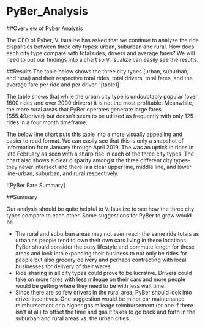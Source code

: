 # PyBer_Analysis

##Overview of Pyber Analysis

 The CEO of Pyber, V. Isualize has asked that we continue to analyze the ride disparities between three city types: urban, suburban and rural. How does each city type compare with total rides, drivers and average fares? We will need to put our findings into a chart so V. Isualize can easily see the results.
 
 ##Results
 The table below shows the three city types (urban, suburban, and rural) and their respective total rides, total drivers, total fares, and the average fare per ride and per driver.
 ![table1]
 
 The table shows that while the urban city type is undoubtably popular (over 1600 rides and over 2000 drivers) it is not the most profitable. Meanwhile, the more rural areas that PyBer operates generate large fares ($55.49/driver) but doesn't seem to be utilized as frequently with only 125 rides in a four month timeframe.
 
 The below line chart puts this table into a more visually appealing and easier to read format. We can easily see that this is only a snapshot of information from January through April 2019. The was an uptick in rides in late February as seen with a sharp rise in each of the three city types. The chart also shows a clear disparity amongst the three different city types-they never intersect and there is a clear upper line, middle line, and lower line-urban, suburban, and rural respectively.
 
 ![PyBer Fare Summary]
 
 ##Summary
 
 Our analysis should be quite helpful to V. Isualize to see how the three city types compare to each other. Some suggestions for PyBer to grow would be
 
 * The rural and suburban areas may not ever reach the same ride totals as urban as people tend to own their own cars living in these locations. PyBer should consider the busy lifestyle and commute length for these areas and look into expanding their business to not only be rides for people but also grocery delivery and perhaps contracting with local businesses for delivery of their wares.
 * Ride sharing in all city types could prove to be lucrative. Drivers could take on more fares with less mileage on their cars and more people would be getting where they need to be with less wait time.
 * Since there are so few drivers in the rural area, PyBer should look into driver incentives. One suggestion would be minor car maintenance reimbursement or a higher gas mileage reimbursement (or one if there isn't at all) to offset the time and gas it takes to go back and forth in the suburban and rural areas vs. the urban cities.
